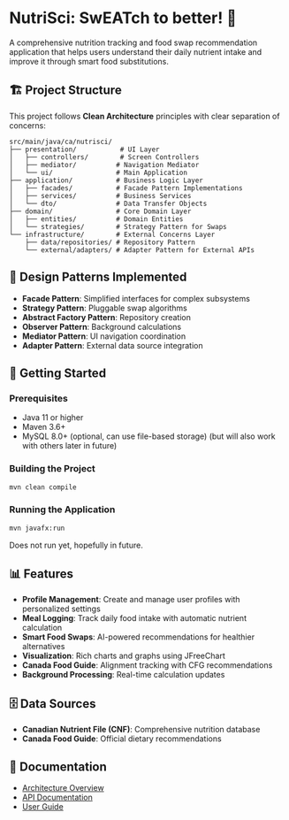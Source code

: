 # NutriSci: SwEATch to better! 🥗

A comprehensive nutrition tracking and food swap recommendation application that helps users understand their daily nutrient intake and improve it through smart food substitutions.

## 🏗️ Project Structure

This project follows **Clean Architecture** principles with clear separation of concerns:

```
src/main/java/ca/nutrisci/
├── presentation/           # UI Layer
│   ├── controllers/        # Screen Controllers
│   ├── mediator/          # Navigation Mediator
│   └── ui/                # Main Application
├── application/           # Business Logic Layer
│   ├── facades/           # Facade Pattern Implementations
│   ├── services/          # Business Services
│   └── dto/               # Data Transfer Objects
├── domain/                # Core Domain Layer
│   ├── entities/          # Domain Entities
│   └── strategies/        # Strategy Pattern for Swaps
└── infrastructure/        # External Concerns Layer
    ├── data/repositories/ # Repository Pattern
    └── external/adapters/ # Adapter Pattern for External APIs
```

## 🎯 Design Patterns Implemented

- **Facade Pattern**: Simplified interfaces for complex subsystems
- **Strategy Pattern**: Pluggable swap algorithms
- **Abstract Factory Pattern**: Repository creation
- **Observer Pattern**: Background calculations
- **Mediator Pattern**: UI navigation coordination
- **Adapter Pattern**: External data source integration

## 🚀 Getting Started

### Prerequisites
- Java 11 or higher
- Maven 3.6+
- MySQL 8.0+ (optional, can use file-based storage) (but will also work with others later in future)


### Building the Project
```bash
mvn clean compile
```

### Running the Application
```bash
mvn javafx:run  
```
Does not run yet, hopefully in future.

## 📊 Features

- **Profile Management**: Create and manage user profiles with personalized settings
- **Meal Logging**: Track daily food intake with automatic nutrient calculation
- **Smart Food Swaps**: AI-powered recommendations for healthier alternatives
- **Visualization**: Rich charts and graphs using JFreeChart
- **Canada Food Guide**: Alignment tracking with CFG recommendations
- **Background Processing**: Real-time calculation updates

## 🗄️ Data Sources

- **Canadian Nutrient File (CNF)**: Comprehensive nutrition database
- **Canada Food Guide**: Official dietary recommendations


## 📝 Documentation

- [Architecture Overview](docs/architecture-overview.md)
- [API Documentation](docs/api/)
- [User Guide](docs/user-guide.md)

